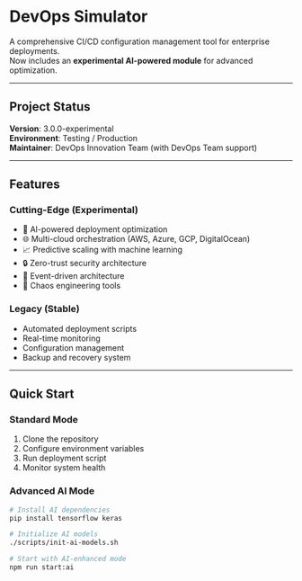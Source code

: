 # DevOps Simulator

A comprehensive CI/CD configuration management tool for enterprise deployments.  
Now includes an **experimental AI-powered module** for advanced optimization.

---

## Project Status
**Version**: 3.0.0-experimental  
**Environment**: Testing / Production  
**Maintainer**: DevOps Innovation Team (with DevOps Team support)

---

## Features
### Cutting-Edge (Experimental)
- 🤖 AI-powered deployment optimization  
- 🌐 Multi-cloud orchestration (AWS, Azure, GCP, DigitalOcean)  
- 📈 Predictive scaling with machine learning  
- 🔒 Zero-trust security architecture  
- 🌊 Event-driven architecture  
- 🎯 Chaos engineering tools  

### Legacy (Stable)
- Automated deployment scripts  
- Real-time monitoring  
- Configuration management  
- Backup and recovery system  

---

## Quick Start

### Standard Mode
1. Clone the repository  
2. Configure environment variables  
3. Run deployment script  
4. Monitor system health  

### Advanced AI Mode
```bash
# Install AI dependencies
pip install tensorflow keras

# Initialize AI models
./scripts/init-ai-models.sh

# Start with AI-enhanced mode
npm run start:ai
